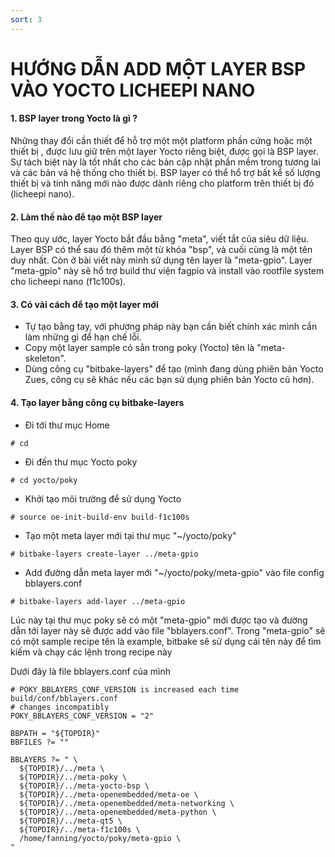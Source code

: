 ```yaml
---
sort: 3
---
```


# HƯỚNG DẪN ADD MỘT LAYER BSP VÀO YOCTO LICHEEPI NANO


#### 1. BSP layer trong Yocto là gì ?

Những thay đổi cần thiết để hỗ trợ một một platform phần cứng hoặc một thiết bị , được lưu giữ trên một
layer Yocto riêng biệt, được gọi là BSP layer. Sự tách biệt này là tốt nhất cho các bản 
cập nhật phần mềm trong tương lai và các bản vá hệ thống cho thiết bị. BSP layer có thể hổ trợ bất kể số 
lượng thiết bị và tính năng mới nào được dành riêng cho platform trên thiết bị đó (licheepi nano).

#### 2. Làm thế nào để tạo một BSP layer

Theo quy ước, layer Yocto bắt đầu bằng "meta", viết tắt của siêu dữ liệu. Layer BSP có thể
sau đó thêm một từ khóa "bsp", và cuối cùng là một tên duy nhất. Còn ở bài viết này mình sử dụng tên layer
là "meta-gpio". Layer "meta-gpio" này sẽ hổ trợ build thư viện fagpio và install vào rootfile system cho
licheepi nano (f1c100s).

#### 3. Có vài cách để tạo một layer mới
- Tự tạo bằng tay, với phương pháp này bạn cần biết chính xác mình cần làm những gì để hạn chế lỗi.
- Copy một layer sample có sẳn trong poky (Yocto) tên là "meta-skeleton".
- Dùng công cụ "bitbake-layers" để tạo (mình đang dùng phiên bản Yocto Zues, công cụ sẽ khác nếu các bạn
sử dụng phiên bản Yocto cũ hơn).

#### 4. Tạo layer bằng công cụ bitbake-layers
- Đi tới thư mục Home
```shell
# cd
```
- Đi đến thư mục Yocto poky
```shell
# cd yocto/poky
```


- Khởi tạo môi trường để sử dụng Yocto
```shell
# source oe-init-build-env build-f1c100s
```


- Tạo một meta layer mới tại thư mục "~/yocto/poky"
```shell
# bitbake-layers create-layer ../meta-gpio
```

- Add đường dẫn meta layer mới "~/yocto/poky/meta-gpio" vào file config bblayers.conf
```shell
# bitbake-layers add-layer ../meta-gpio
```

Lúc này tại thư mục poky sẽ có một "meta-gpio" mới được tạo và đường dẫn tới layer này sẽ được add vào 
file "bblayers.conf". Trong "meta-gpio" sẽ có một sample recipe tên là example, bitbake sẽ sử dụng cái 
tên này để tìm kiếm và chạy các lệnh trong recipe này




Dưới đây là file bblayers.conf của mình

```shell
# POKY_BBLAYERS_CONF_VERSION is increased each time build/conf/bblayers.conf
# changes incompatibly
POKY_BBLAYERS_CONF_VERSION = "2"

BBPATH = "${TOPDIR}"
BBFILES ?= ""

BBLAYERS ?= " \
  ${TOPDIR}/../meta \
  ${TOPDIR}/../meta-poky \
  ${TOPDIR}/../meta-yocto-bsp \
  ${TOPDIR}/../meta-openembedded/meta-oe \
  ${TOPDIR}/../meta-openembedded/meta-networking \
  ${TOPDIR}/../meta-openembedded/meta-python \
  ${TOPDIR}/../meta-qt5 \
  ${TOPDIR}/../meta-f1c100s \
  /home/fanning/yocto/poky/meta-gpio \
"
```


